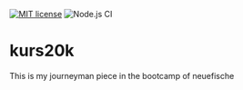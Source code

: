 [![MIT license](https://img.shields.io/badge/License-MIT-blue.svg)](https://lbesson.mit-license.org/)
![Node.js CI](https://github.com/jefiedler/kurs20k/workflows/Node.js%20CI/badge.svg)

# kurs20k

This is my journeyman piece in the bootcamp of neuefische
